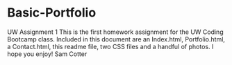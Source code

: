 # Basic-Portfolio
UW Assignment 1
This is the first homework assignment for the UW Coding Bootcamp class. Included in this document are an Index.html, Portfolio.html, a Contact.html, this readme file, two CSS files and a handful of photos. I hope you enjoy!
Sam Cotter 